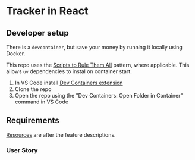 # Tracker in React


## Developer setup

There is a `devcontainer`, but save your money by running it locally using Docker.

This repo uses the [Scripts to Rule Them All](https://github.blog/engineering/scripts-to-rule-them-all/) pattern, where applicable.
This allows `uv` dependencies to instal on container start.

1. In VS Code install [Dev Containers extension](https://marketplace.visualstudio.com/items?itemName=ms-vscode-remote.remote-containers)
1. Clone the repo
1. Open the repo using the "Dev Containers: Open Folder in Container" command in VS Code

## Requirements

[Resources](#Resources) are after the feature descriptions.

### User Story